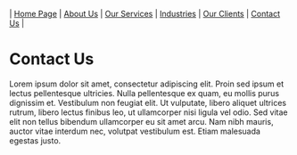 | [Home Page](index.html) | [About Us](about.html) | [Our Services](services.html) | [Industries](industries.html) | [Our Clients](clients.html) | [Contact Us](contact.html) |

# Contact Us

Lorem ipsum dolor sit amet, consectetur adipiscing elit. Proin sed ipsum et lectus pellentesque ultricies. Nulla pellentesque ex quam, eu mollis purus dignissim et. Vestibulum non feugiat elit. Ut vulputate, libero aliquet ultrices rutrum, libero lectus finibus leo, ut ullamcorper nisi ligula vel odio. Sed vitae elit non tellus bibendum ullamcorper eu sit amet arcu. Nam nibh mauris, auctor vitae interdum nec, volutpat vestibulum est. Etiam malesuada egestas justo.
